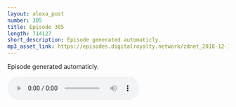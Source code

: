 ```yaml
---
layout: alexa_post
number: 305
title: Episode 305
length: 714127
short_description: Episode generated automaticly.
mp3_asset_link: https://episodes.digitalroyalty.network/zdnet_2018-12-16_01-00-03.mp3
---
```


Episode generated automaticly.

<audio controls>
    <source src="{{ page.mp3_asset_link }}" type="audio/mpeg">
</audio>